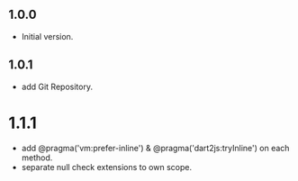 ## 1.0.0

- Initial version.

## 1.0.1

- add Git Repository.

# 1.1.1

- add @pragma('vm:prefer-inline') & @pragma('dart2js:tryInline') on each method.
- separate null check extensions to own scope.

